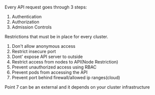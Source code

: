 Every API request goes through 3 steps:
  1. Authentication
  2. Authorization 
  3. Admission Controls
 
 
Restrictions that must be in place for every cluster.

  1. Don't allow anonymous access
  2. Restrict insecure port
  3. Dont' expose API server to outside
  4. Restrict access from nodes to API(Node Restriction)
  5. Prevent unauthorized access using RBAC
  6. Prevent pods from accessing the API
  7. Prevent port behind firewall/allowed ip ranges(cloud) 

Point 7 can be an external and it depends on your cluster infrastructure 


